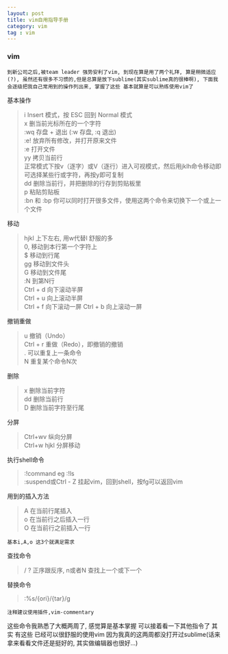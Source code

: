 ```yaml
---
layout: post
title: vim自用指导手册
category: vim
tag : vim
---
```


### vim  
`到新公司之后,被team leader 强势安利了vim, 到现在算是用了两个礼拜, 算是稍微适应(?), 虽然还有很多不习惯的,但是总算是放下sublime(其实sublime真的很棒啊), 下面我会逐级把我自己常用到的操作列出来, 掌握了这些 基本就算是可以熟练使用vim了`  

基本操作  
>i Insert 模式，按 ESC 回到 Normal 模式  
>x 删当前光标所在的一个字符  
>:wq 存盘 + 退出 (:w 存盘, :q 退出)  
>:e! 放弃所有修改，并打开原来文件  
>:e 打开文件  
>yy 拷贝当前行  
>正常模式下按v（逐字）或V（逐行）进入可视模式，然后用jklh命令移动即可选择某些行或字符，再按y即可复制  
>dd 删除当前行，并把删除的行存到剪贴板里  
>p 粘贴剪贴板  
>:bn 和 :bp 你可以同时打开很多文件，使用这两个命令来切换下一个或上一个文件  

移动  
>hjkl 上下左右, 用w代替l 舒服的多    
>0, 移动到本行第一个字符上  
>$ 移动到行尾  
>gg 移动到文件头  
>G 移动到文件尾  
>:N 到第N行    
>Ctrl + d 向下滚动半屏  
>Ctrl + u 向上滚动半屏  
>Ctrl + f 向下滚动一屏
>Ctrl + b 向上滚动一屏

撤销重做  
>u 撤销（Undo）  
>Ctrl + r 重做（Redo），即撤销的撤销  
>. 可以重复上一条命令  
>N<command> 重复某个命令N次  

删除  
>x 删除当前字符  
>dd 删除当前行  
>D 删除当前字符至行尾  

分屏  
>Ctrl+wv 纵向分屏  
>Ctrl+w hjkl 分屏移动  

执行shell命令  
>:!command eg :!ls  
>:suspend或Ctrl - Z 挂起vim，回到shell，按fg可以返回vim  


用到的插入方法    
>A 在当前行尾插入  
>o 在当前行之后插入一行  
>O 在当前行之前插入一行  

`基本i,A,o 这3个就满足需求`  

查找命令  
>/ ? 正序跟反序, n或者N 查找上一个或下一个   

替换命令  
>:%s/{ori}/{tar}/g  


`注释建议使用插件,vim-commentary`


这些命令我熟悉了大概两周了, 感觉算是基本掌握 可以接着看一下其他指令了 其实 有这些 已经可以很舒服的使用vim 因为我真的这两周都没打开过sublime(话来拿来看看文件还是挺好的, 其实做编辑器也很好...)

 



 



